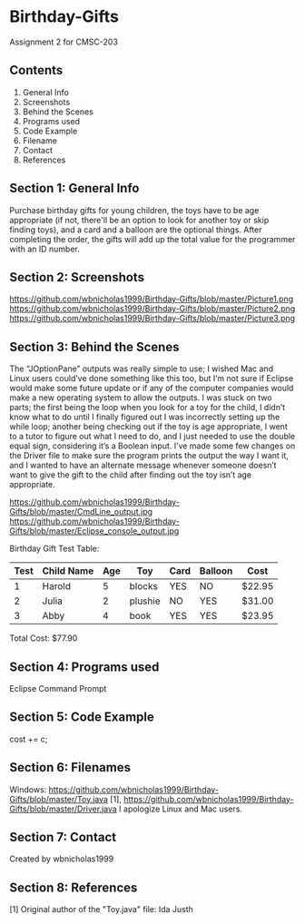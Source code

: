 # Birthday-Gifts
Assignment 2 for CMSC-203

## Contents

1. General Info
2. Screenshots
3. Behind the Scenes
4. Programs used
5. Code Example
6. Filename
7. Contact
8. References

## Section 1: General Info

Purchase birthday gifts for young children, the toys have to be age appropriate (if not, there'll be an option to look for another toy or skip finding toys), and a card and a balloon are the optional things. After completing the order, the gifts will add up the total value for the programmer with an ID number.

## Section 2: Screenshots

https://github.com/wbnicholas1999/Birthday-Gifts/blob/master/Picture1.png
https://github.com/wbnicholas1999/Birthday-Gifts/blob/master/Picture2.png
https://github.com/wbnicholas1999/Birthday-Gifts/blob/master/Picture3.png

## Section 3: Behind the Scenes

The “JOptionPane” outputs was really simple to use; I wished Mac and Linux users could’ve done something like this too, but I’m not sure if Eclipse would make some future update or if any of the computer companies would make a new operating system to allow the outputs. I was stuck on two parts; the first being the loop when you look for a toy for the child, I didn’t know what to do until I finally figured out I was incorrectly setting up the while loop; another being checking out if the toy is age appropriate, I went to a tutor to figure out what I need to do, and I just needed to use the double equal sign, considering it’s a Boolean input. I’ve made some few changes on the Driver file to make sure the program prints the output the way I want it, and I wanted to have an alternate message whenever someone doesn’t want to give the gift to the child after finding out the toy isn’t age appropriate.

https://github.com/wbnicholas1999/Birthday-Gifts/blob/master/CmdLine_output.jpg
https://github.com/wbnicholas1999/Birthday-Gifts/blob/master/Eclipse_console_output.jpg

Birthday Gift Test Table:

|  Test  |  Child Name  |   Age   |     Toy     |   Card   |  Balloon  |    Cost    |
|--------|--------------|---------|-------------|----------|-----------|------------|
|   1    |    Harold    |    5    |    blocks   |    YES   |    NO     |   $22.95   |
|   2    |    Julia     |    2    |   plushie   |    NO    |    YES    |   $31.00   |
|   3    |     Abby     |    4    |    book     |    YES   |    YES    |   $23.95   |

Total Cost: $77.90

## Section 4: Programs used

Eclipse
Command Prompt

## Section 5: Code Example

cost += c;

## Section 6: Filenames

Windows: https://github.com/wbnicholas1999/Birthday-Gifts/blob/master/Toy.java [1], https://github.com/wbnicholas1999/Birthday-Gifts/blob/master/Driver.java
I apologize Linux and Mac users.

## Section 7: Contact
Created by wbnicholas1999

## Section 8: References
[1] Original author of the "Toy.java" file: Ida Justh
